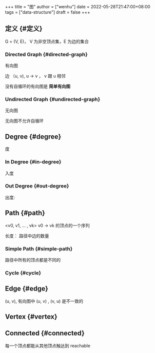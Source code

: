 +++
title = "图"
author = ["wenhu"]
date = 2022-05-28T21:47:00+08:00
tags = ["data-structure"]
draft = false
+++

## 定义 {#定义}

G = (V, E)， V 为非空顶点集，E 为边的集合


### Directed Graph {#directed-graph}

有向图

边 （u, v), u -&gt; v ， v 跟 u 相邻

没有自循环的有向图是 **简单有向图**


### Undirected Graph {#undirected-graph}

无向图

无向图不允许自循环


## Degree {#degree}

度


### In Degree {#in-degree}

入度


### Out Degree {#out-degree}

出度:


## Path {#path}

&lt;v0, v1, ... , vk&gt; v0 -&gt; vk 的顶点的一个序列

长度： 路径中边的数量


### Simple Path {#simple-path}

路径中所有的顶点都是不同的


### Cycle {#cycle}


## Edge {#edge}

(u, v), 有向图中 (u, v) , (v, u) 是不一致的


## Vertex {#vertex}


## Connected {#connected}

每一个顶点都能从其他顶点触达到 reachable
